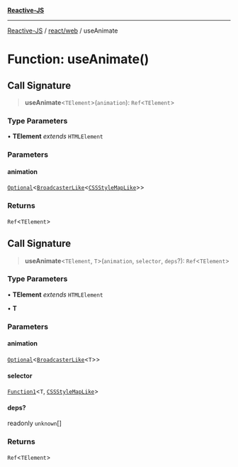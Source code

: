 [**Reactive-JS**](../../../README.md)

***

[Reactive-JS](../../../README.md) / [react/web](../README.md) / useAnimate

# Function: useAnimate()

## Call Signature

> **useAnimate**\<`TElement`\>(`animation`): `Ref`\<`TElement`\>

### Type Parameters

• **TElement** *extends* `HTMLElement`

### Parameters

#### animation

[`Optional`](../../../functions/type-aliases/Optional.md)\<[`BroadcasterLike`](../../../computations/interfaces/BroadcasterLike.md)\<[`CSSStyleMapLike`](../../../web/interfaces/CSSStyleMapLike.md)\>\>

### Returns

`Ref`\<`TElement`\>

## Call Signature

> **useAnimate**\<`TElement`, `T`\>(`animation`, `selector`, `deps`?): `Ref`\<`TElement`\>

### Type Parameters

• **TElement** *extends* `HTMLElement`

• **T**

### Parameters

#### animation

[`Optional`](../../../functions/type-aliases/Optional.md)\<[`BroadcasterLike`](../../../computations/interfaces/BroadcasterLike.md)\<`T`\>\>

#### selector

[`Function1`](../../../functions/type-aliases/Function1.md)\<`T`, [`CSSStyleMapLike`](../../../web/interfaces/CSSStyleMapLike.md)\>

#### deps?

readonly `unknown`[]

### Returns

`Ref`\<`TElement`\>
